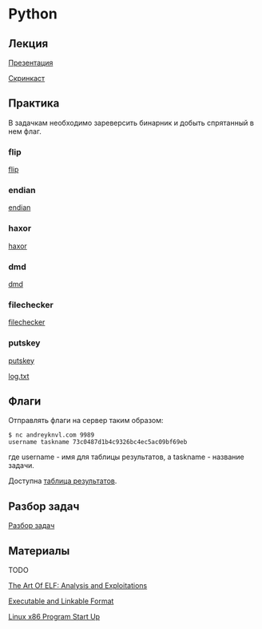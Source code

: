 Python
======

## Лекция

[Презентация](https://github.com/xairy/mipt-ctf/blob/master/04-binary/02-reverse/slides.pdf)

[Скринкаст](https://www.youtube.com/watch?v=1SjCraZ1l2Q)


## Практика

В задачкам необходимо зареверсить бинарник и добыть спрятанный в нем флаг.

### flip

[flip](https://github.com/xairy/mipt-ctf/blob/master/04-binary/02-reverse/tasks/flip)

### endian

[endian](https://github.com/xairy/mipt-ctf/blob/master/04-binary/02-reverse/tasks/endian)

### haxor

[haxor](https://github.com/xairy/mipt-ctf/blob/master/04-binary/02-reverse/tasks/haxor)

### dmd

[dmd](https://github.com/xairy/mipt-ctf/blob/master/04-binary/02-reverse/tasks/dmd)

### filechecker

[filechecker](https://github.com/xairy/mipt-ctf/blob/master/04-binary/02-reverse/tasks/filechecker)

### putskey

[putskey](https://github.com/xairy/mipt-ctf/blob/master/04-binary/02-reverse/tasks/putskey)

[log.txt](https://github.com/xairy/mipt-ctf/blob/master/04-binary/02-reverse/tasks/log.txt)



## Флаги

Отправлять флаги на сервер таким образом:
```
$ nc andreyknvl.com 9989
username taskname 73c0487d1b4c9326bc4ec5ac09bf69eb
```
где username - имя для таблицы результатов, а taskname - название задачи.

Доступна [таблица результатов](https://andreyknvl.com/mipt-ctf).


## Разбор задач

[Разбор задач](https://github.com/xairy/mipt-ctf/blob/master/03-binary/02-reverse/WRITEUP.md)


## Материалы

TODO

[The Art Of ELF: Analysis and Exploitations](http://fluxius.handgrep.se/2011/10/20/the-art-of-elf-analysises-and-exploitations/)

[Executable and Linkable Format](https://github.com/0xAX/linux-insides/blob/master/Theory/ELF.md)

[Linux x86 Program Start Up](http://dbp-consulting.com/tutorials/debugging/linuxProgramStartup.html)
